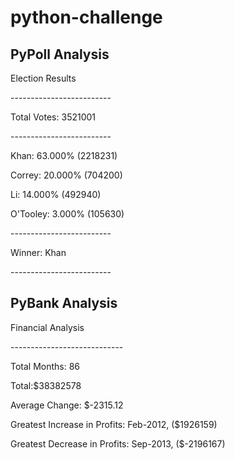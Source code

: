 <h1>python-challenge</h1>

<h2>PyPoll Analysis</h2>
<p>Election Results
<p>-------------------------<br>
<p>Total Votes: 3521001<br>
<p>-------------------------<br>
<p>Khan: 63.000% (2218231)<br>
<p>Correy: 20.000% (704200)<br>
<p>Li: 14.000% (492940)<br>
<p>O'Tooley: 3.000% (105630)<br>
<p>-------------------------<br>
<p>Winner: Khan</li<br>
<p>-------------------------<br>
</p>
<h2>PyBank Analysis</h2>
<p>Financial Analysis
<p>----------------------------<br>
<p>Total Months: 86<br>
<p>Total:$38382578<br>
<p>Average  Change: $-2315.12<br>
<p>Greatest Increase in Profits: Feb-2012, ($1926159)<br>
<p>Greatest Decrease in Profits: Sep-2013, ($-2196167)<br>
</p>
